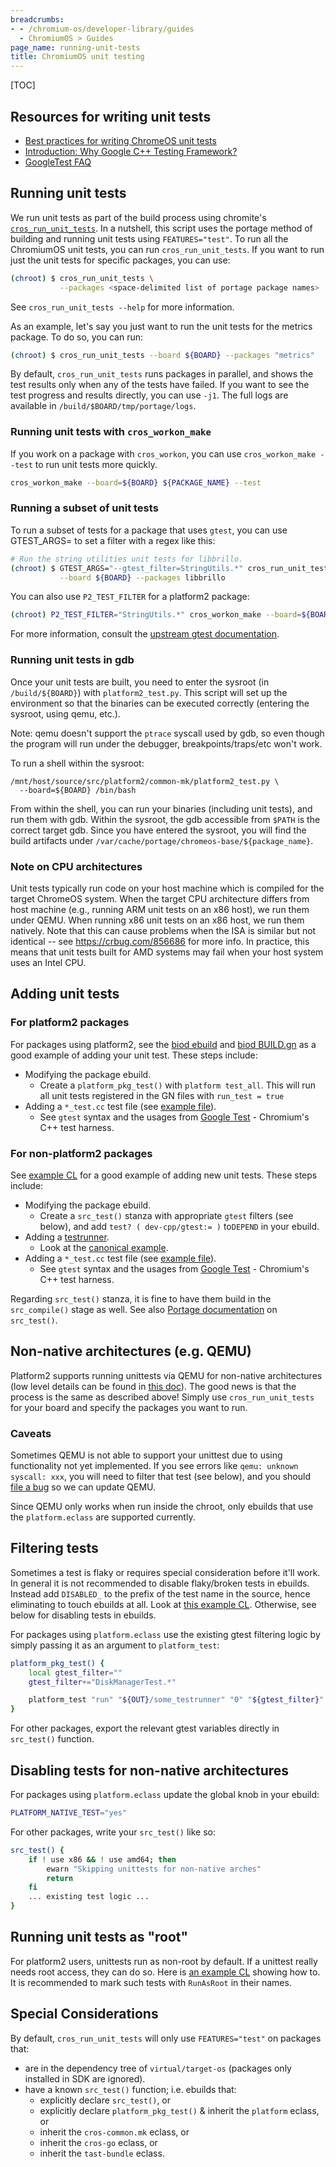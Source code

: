 ```yaml
---
breadcrumbs:
- - /chromium-os/developer-library/guides
  - ChromiumOS > Guides
page_name: running-unit-tests
title: ChromiumOS unit testing
---
```


[TOC]

## Resources for writing unit tests

* [Best practices for writing ChromeOS unit tests]
* [Introduction: Why Google C++ Testing Framework?]
* [GoogleTest FAQ]

## Running unit tests

We run unit tests as part of the build process using chromite's
[`cros_run_unit_tests`]. In a nutshell, this script uses the portage method of
building and running unit tests using `FEATURES="test"`. To run all the
ChromiumOS unit tests, you can run `cros_run_unit_tests`. If you want to run
just the unit tests for specific packages, you can use:

```bash
(chroot) $ cros_run_unit_tests \
           --packages <space-delimited list of portage package names>
```

See `cros_run_unit_tests --help` for more information.

As an example, let's say you just want to run the unit tests for the metrics
package. To do so, you can run:

```bash
(chroot) $ cros_run_unit_tests --board ${BOARD} --packages "metrics"
```

By default, `cros_run_unit_tests` runs packages in parallel, and shows the
test results only when any of the tests have failed. If you want to see
the test progress and results directly, you can use `-j1`. The full logs
are available in `/build/$BOARD/tmp/portage/logs`.

### Running unit tests with `cros_workon_make`

If you work on a package with `cros_workon`, you can use `cros_workon_make
--test` to run unit tests more quickly.

```bash
cros_workon_make --board=${BOARD} ${PACKAGE_NAME} --test
```

### Running a subset of unit tests

To run a subset of tests for a package that uses `gtest`, you can use
GTEST_ARGS= to set a filter with a regex like this:

```bash
# Run the string utilities unit tests for libbrillo.
(chroot) $ GTEST_ARGS="--gtest_filter=StringUtils.*" cros_run_unit_tests \
           --board ${BOARD} --packages libbrillo
```

You can also use `P2_TEST_FILTER` for a platform2 package:

```bash
(chroot) P2_TEST_FILTER="StringUtils.*" cros_workon_make --board=${BOARD} --test libbrillo
```

For more information, consult the [upstream gtest documentation].

### Running unit tests in gdb

Once your unit tests are built, you need to enter the sysroot (in
`/build/${BOARD}`) with `platform2_test.py`. This script will set up
the environment so that the binaries can be executed correctly (entering the
sysroot, using qemu, etc.).

Note: qemu doesn't support the `ptrace` syscall
used by gdb, so even though the program will run under the debugger,
breakpoints/traps/etc won't work.

To run a shell within the sysroot:

```
/mnt/host/source/src/platform2/common-mk/platform2_test.py \
  --board=${BOARD} /bin/bash
```

From within the shell, you can run your binaries (including unit tests),
and run them with gdb. Within the sysroot, the gdb accessible from `$PATH`
is the correct target gdb. Since you have entered the sysroot, you will
find the build artifacts under
`/var/cache/portage/chromeos-base/${package_name}`.

### Note on CPU architectures

Unit tests typically run code on your host machine which is compiled for the
target ChromeOS system. When the target CPU architecture differs from host
machine (e.g., running ARM unit tests on an x86 host), we run them under QEMU.
When running x86 unit tests on an x86 host, we run them natively. Note that
this can cause problems when the ISA is similar but not identical -- see
https://crbug.com/856686 for more info. In practice, this means that unit tests
built for AMD systems may fail when your host system uses an Intel CPU.

## Adding unit tests

### For platform2 packages

For packages using platform2, see the [biod ebuild] and [biod BUILD.gn] as
a good example of adding your unit test. These steps include:

*   Modifying the package ebuild.
    *   Create a `platform_pkg_test()` with `platform test_all`. This will
        run all unit tests registered in the GN files with `run_test =
        true`
*   Adding a `*_test.cc` test file (see [example file]).
    *   See `gtest` syntax and the usages from [Google Test] - Chromium's C++
        test harness.

### For non-platform2 packages

See [example CL] for a good example of adding new unit tests. These steps
include:

*   Modifying the package ebuild.
    *   Create a `src_test()` stanza with appropriate `gtest` filters (see
        below), and add `test? ( dev-cpp/gtest:= )` to`DEPEND` in your ebuild.
*   Adding a [testrunner].
    *   Look at the [canonical example].
*   Adding a `*_test.cc` test file (see [example file]).
    *   See `gtest` syntax and the usages from [Google Test] - Chromium's C++
        test harness.

Regarding `src_test()` stanza, it is fine to have them build in the
`src_compile()` stage as well. See also [Portage documentation] on `src_test()`.

## Non-native architectures (e.g. QEMU)

Platform2 supports running unittests via QEMU for non-native architectures (low
level details can be found in [this doc]). The good news is that the process is
the same as described above! Simply use `cros_run_unit_tests` for your board and
specify the packages you want to run.

### Caveats

Sometimes QEMU is not able to support your unittest due to using functionality
not yet implemented. If you see errors like `qemu: unknown syscall: xxx`, you
will need to filter that test (see below), and you should [file a bug] so we can
update QEMU.

Since QEMU only works when run inside the chroot, only ebuilds that use the
`platform.eclass` are supported currently.

## Filtering tests

Sometimes a test is flaky or requires special consideration before it'll
work. In general it is not recommended to disable flaky/broken tests in
ebuilds. Instead add `DISABLED_` to the prefix of the test name in the source,
hence eliminating to touch ebuilds at all. Look at [this example CL]. Otherwise,
see below for disabling tests in ebuilds.

For packages using `platform.eclass` use the existing gtest filtering logic by
simply passing it as an argument to `platform_test`:

```bash
platform_pkg_test() {
    local gtest_filter=""
    gtest_filter+="DiskManagerTest.*"

    platform_test "run" "${OUT}/some_testrunner" "0" "${gtest_filter}"
}
```

For other packages, export the relevant gtest variables directly in `src_test()`
function.

## Disabling tests for non-native architectures

For packages using `platform.eclass` update the global knob in your ebuild:

```bash
PLATFORM_NATIVE_TEST="yes"
```

For other packages, write your `src_test()` like so:

```bash
src_test() {
    if ! use x86 && ! use amd64; then
        ewarn "Skipping unittests for non-native arches"
        return
    fi
    ... existing test logic ...
}
```

## Running unit tests as "root"

For platform2 users, unittests run as non-root by default. If a unittest really
needs root access, they can do so. Here is [an example CL] showing how to. It is
recommended to mark such tests with `RunAsRoot` in their names.

## Special Considerations

By default, `cros_run_unit_tests` will only use `FEATURES="test"` on packages
that:

*   are in the dependency tree of `virtual/target-os` (packages only installed
    in SDK are ignored).
*   have a known `src_test()` function; i.e. ebuilds that:
    *   explicitly declare `src_test()`, or
    *   explicitly declare `platform_pkg_test()` & inherit the `platform`
        eclass, or
    *   inherit the `cros-common.mk` eclass, or
    *   inherit the `cros-go` eclass, or
    *   inherit the `tast-bundle` eclass.

[Best practices for writing ChromeOS unit tests]: /chromium-os/developer-library/guides/testing/unit-tests/
[Introduction: Why Google C++ Testing Framework?]: https://github.com/google/googletest/blob/HEAD/docs/primer.md
[GoogleTest FAQ]: https://github.com/google/googletest/blob/HEAD/docs/faq.md
[`cros_run_unit_tests`]: https://chromium.googlesource.com/chromiumos/chromite/+/HEAD/scripts/cros_run_unit_tests.py
[platform2 testing section]: /chromium-os/developer-library/guides/development/platform2-primer/#running-unit-tests
[biod ebuild]: https://chromium.googlesource.com/chromiumos/overlays/chromiumos-overlay/+/HEAD/chromeos-base/biod/biod-9999.ebuild
[biod BUILD.gn]: https://chromium.googlesource.com/chromiumos/platform2/+/HEAD/biod/BUILD.gn
[Google Test]: https://github.com/google/googletest
[Portage documentation]: https://devmanual.gentoo.org/ebuild-writing/functions/src_test/index.html
[this doc]: /chromium-os/developer-library/guides/testing/qemu-unit-tests-design/
[file a bug]: https://crbug.com/new
[example CL]: https://crrev.com/c/583938/
[example file]: https://crrev.com/c/583578/7/src/manifest_unittest.cc
[canonical example]: https://chromium.googlesource.com/chromiumos/platform2/+/HEAD/common-mk/testrunner.cc
[testrunner]: https://chromium-review.googlesource.com/c/583578/7/src/testrunner.cc
[this example CL]: https://crrev.com/c/1760792
[an example CL]: https://crrev.com/c/1716195
[upstream gtest documentation]: https://github.com/google/googletest/blob/HEAD/docs/advanced.md#running-a-subset-of-the-tests

